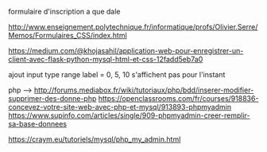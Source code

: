 formulaire d'inscription a que dale 

http://www.enseignement.polytechnique.fr/informatique/profs/Olivier.Serre/Memos/Formulaires_CSS/index.html

https://medium.com/@khojasahil/application-web-pour-enregistrer-un-client-avec-flask-python-mysql-html-et-css-12fadd5eb7a0

ajout input type range label = 0, 5, 10 s'affichent pas pour l'instant


php --> http://forums.mediabox.fr/wiki/tutoriaux/php/bdd/inserer-modifier-supprimer-des-donne-php
https://openclassrooms.com/fr/courses/918836-concevez-votre-site-web-avec-php-et-mysql/913893-phpmyadmin
https://www.supinfo.com/articles/single/909-phpmyadmin-creer-remplir-sa-base-donnees

https://craym.eu/tutoriels/mysql/php_my_admin.html